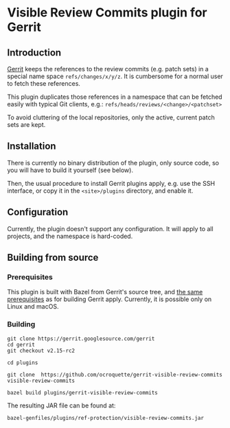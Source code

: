 # Visible Review Commits plugin for Gerrit

## Introduction


[Gerrit](https://www.gerritcodereview.com/) keeps the references to the review commits (e.g. patch sets) in a special name space ```refs/changes/x/y/z```. It is cumbersome for a normal user to fetch these references.

This plugin duplicates those references in a namespace that can be fetched easily with typical Git clients, e.g.:
```refs/heads/reviews/<change>/<patchset>```

To avoid cluttering of the local repositories, only the active, current patch sets are kept.

## Installation

There is currently no binary distribution of the plugin, only source code, so you will have to build it yourself (see below).

Then, the usual procedure to install Gerrit plugins apply, e.g. use the SSH interface, or copy it in the ```<site>/plugins``` directory, and enable it.


## Configuration

Currently, the plugin doesn't support any configuration. It will apply to all projects, and the namespace is hard-coded.

## Building from source

### Prerequisites

This plugin is built with Bazel from Gerrit's source tree, and [the same prerequisites](https://gerrit-review.googlesource.com/Documentation/dev-bazel.html) as for building Gerrit apply. Currently, it is possible only on Linux and macOS.

### Building

```
git clone https://gerrit.googlesource.com/gerrit
cd gerrit
git checkout v2.15-rc2

cd plugins

git clone  https://github.com/ocroquette/gerrit-visible-review-commits   visible-review-commits

bazel build plugins/gerrit-visible-review-commits
```

The resulting JAR file can be found at:

```
bazel-genfiles/plugins/ref-protection/visible-review-commits.jar
```
